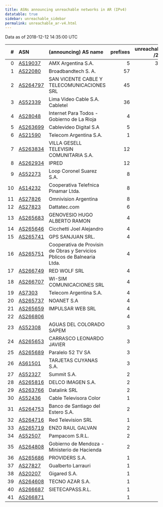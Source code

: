 ```yaml
---
title: ASNs announcing unreachable networks in AR (IPv4)
datatable: true
sidebar: unreachable_sidebar
permalink: unreachable_ar-v4.html
---
```


Data as of 2018-12-12 14:35:00 UTC


<div class="datatable-begin"></div>

|   # | ASN                                      | (announcing) AS name                                                    |   prefixes |   unreachable /24s |
|----:|:-----------------------------------------|:------------------------------------------------------------------------|-----------:|-------------------:|
|   0 | [AS19037](unreachable_AS19037-v4.html)   | AMX Argentina S.A.                                                      |          5 |                352 |
|   1 | [AS22080](unreachable_AS22080-v4.html)   | Broadbandtech S. A.                                                     |         57 |                 71 |
|   2 | [AS264797](unreachable_AS264797-v4.html) | SAN VICENTE CABLE Y TELECOMUNICACIONES SRL                              |         45 |                 45 |
|   3 | [AS52339](unreachable_AS52339-v4.html)   | Lima Video Cable S.A. Cabletel                                          |         36 |                 36 |
|   4 | [AS28048](unreachable_AS28048-v4.html)   | Internet Para Todos - Gobierno de La Rioja                              |          4 |                 32 |
|   5 | [AS263699](unreachable_AS263699-v4.html) | Cablevideo Digital S.A                                                  |          5 |                 18 |
|   6 | [AS21590](unreachable_AS21590-v4.html)   | Telecom Argentina S.A.                                                  |          1 |                 16 |
|   7 | [AS263834](unreachable_AS263834-v4.html) | VILLA GESELL TELEVISIN COMUNITARIA S.A.                                 |         12 |                 12 |
|   8 | [AS262934](unreachable_AS262934-v4.html) | IPRED                                                                   |         12 |                 12 |
|   9 | [AS52273](unreachable_AS52273-v4.html)   | Loop Coronel Suarez S.A.                                                |          8 |                  8 |
|  10 | [AS14232](unreachable_AS14232-v4.html)   | Cooperativa Telefnica Pinamar Ltda.                                     |          8 |                  8 |
|  11 | [AS27826](unreachable_AS27826-v4.html)   | Omnivision Argentina                                                    |          8 |                  8 |
|  12 | [AS27823](unreachable_AS27823-v4.html)   | Dattatec.com                                                            |          6 |                  6 |
|  13 | [AS265683](unreachable_AS265683-v4.html) | GENOVESIO HUGO ALBERTO RAMON                                            |          4 |                  6 |
|  14 | [AS265646](unreachable_AS265646-v4.html) | Cicchetti Joel Alejandro                                                |          4 |                  4 |
|  15 | [AS265741](unreachable_AS265741-v4.html) | GPS SANJUAN SRL.                                                        |          4 |                  4 |
|  16 | [AS265751](unreachable_AS265751-v4.html) | Cooperativa de Provisin de Obras y Servicios Pblicos de Balnearia Ltda. |          4 |                  4 |
|  17 | [AS266749](unreachable_AS266749-v4.html) | RED WOLF SRL                                                            |          4 |                  4 |
|  18 | [AS266707](unreachable_AS266707-v4.html) | WI-SIM COMUNICACIONES SRL                                               |          4 |                  4 |
|  19 | [AS7303](unreachable_AS7303-v4.html)     | Telecom Argentina S.A.                                                  |          4 |                  4 |
|  20 | [AS265737](unreachable_AS265737-v4.html) | NOANET S.A                                                              |          4 |                  4 |
|  21 | [AS265659](unreachable_AS265659-v4.html) | IMPULSAR WEB SRL                                                        |          4 |                  4 |
|  22 | [AS266806](unreachable_AS266806-v4.html) |                                                                         |          4 |                  4 |
|  23 | [AS52308](unreachable_AS52308-v4.html)   | AGUAS DEL COLORADO SAPEM                                                |          3 |                  3 |
|  24 | [AS265653](unreachable_AS265653-v4.html) | CARRASCO LEONARDO JAVIER                                                |          3 |                  3 |
|  25 | [AS265689](unreachable_AS265689-v4.html) | Paralelo 52 TV SA                                                       |          3 |                  3 |
|  26 | [AS61501](unreachable_AS61501-v4.html)   | TARJETAS CUYANAS S.A.                                                   |          3 |                  3 |
|  27 | [AS52327](unreachable_AS52327-v4.html)   | Summit S.A.                                                             |          2 |                  2 |
|  28 | [AS265816](unreachable_AS265816-v4.html) | DELCO IMAGEN S.A.                                                       |          2 |                  2 |
|  29 | [AS263766](unreachable_AS263766-v4.html) | Datalink SRL                                                            |          2 |                  2 |
|  30 | [AS52436](unreachable_AS52436-v4.html)   | Cable Televisora Color                                                  |          1 |                  2 |
|  31 | [AS264753](unreachable_AS264753-v4.html) | Banco de Santiago del Estero S.A.                                       |          2 |                  2 |
|  32 | [AS264716](unreachable_AS264716-v4.html) | Red Television SRL                                                      |          1 |                  2 |
|  33 | [AS265719](unreachable_AS265719-v4.html) | ENZO RAUL GALVAN                                                        |          2 |                  2 |
|  34 | [AS52507](unreachable_AS52507-v4.html)   | Pampacom S.R.L.                                                         |          2 |                  2 |
|  35 | [AS264808](unreachable_AS264808-v4.html) | Gobierno de Mendoza - Ministerio de Hacienda                            |          2 |                  2 |
|  36 | [AS265686](unreachable_AS265686-v4.html) | PROVIDERS S.A.                                                          |          1 |                  1 |
|  37 | [AS27827](unreachable_AS27827-v4.html)   | Gualberto Larrauri                                                      |          1 |                  1 |
|  38 | [AS20207](unreachable_AS20207-v4.html)   | Gigared S.A.                                                            |          1 |                  1 |
|  39 | [AS264608](unreachable_AS264608-v4.html) | TECNO AZAR S.A.                                                         |          1 |                  1 |
|  40 | [AS266687](unreachable_AS266687-v4.html) | SIETECAPASS.R.L.                                                        |          1 |                  1 |
|  41 | [AS266871](unreachable_AS266871-v4.html) |                                                                         |          1 |                  1 |

<div class="datatable-end"></div>